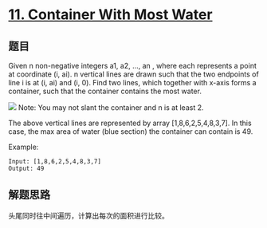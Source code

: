 # [11. Container With Most Water](https://leetcode.com/problems/container-with-most-water/)

## 题目
Given n non-negative integers a1, a2, ..., an , where each represents a point at coordinate (i, ai). n vertical lines are drawn such that the two endpoints of line i is at (i, ai) and (i, 0). Find two lines, which together with x-axis forms a container, such that the container contains the most water.

![](../question_11.jpg)
Note: You may not slant the container and n is at least 2.

The above vertical lines are represented by array [1,8,6,2,5,4,8,3,7]. In this case, the max area of water (blue section) the container can contain is 49.


Example:
```
Input: [1,8,6,2,5,4,8,3,7]
Output: 49
```

## 解题思路
头尾同时往中间遍历，计算出每次的面积进行比较。
